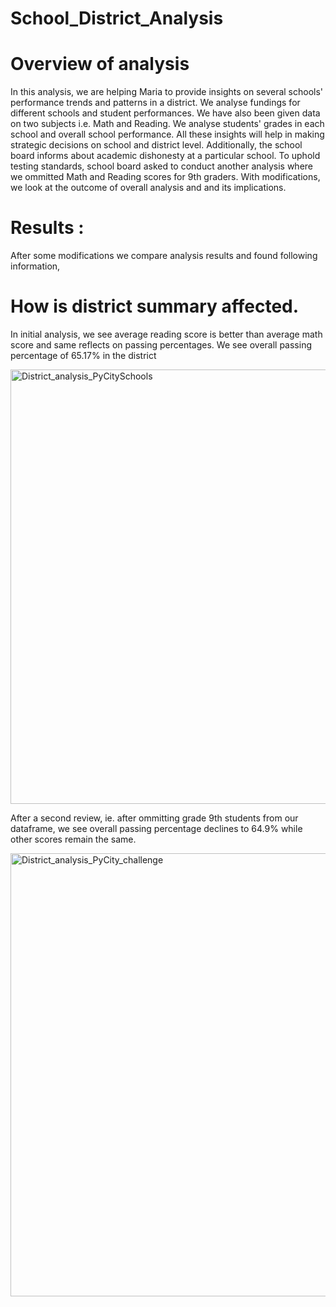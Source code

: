 # School_District_Analysis

# Overview of analysis

In this analysis, we are helping Maria to provide insights on several schools' performance trends and patterns in a district. We analyse fundings for different schools
and student performances. We have also been given data on two subjects i.e. Math and Reading. We analyse students' grades in each school and overall school performance. All these insights will help in making strategic decisions on school and district level. Additionally, the school board informs about academic dishonesty at a particular school. To uphold testing standards, school board asked to conduct another analysis where we ommitted Math and Reading scores for 9th graders. With modifications, we look at the outcome of overall analysis and and its implications.

# Results :

After some modifications we compare analysis results and found following information,

# How is district summary affected.

In initial analysis, we see average reading score is better than average math score and same reflects on passing percentages. We see overall passing percentage of 65.17% in the district

<img width="695" alt="District_analysis_PyCitySchools" src="https://user-images.githubusercontent.com/86980240/134455979-a32322e6-d146-4c3e-9c4e-a52b3d0a0132.png">

After a second review, ie. after ommitting grade 9th students from our dataframe, we see overall passing percentage declines to 64.9% while other scores remain the same. 

<img width="709" alt="District_analysis_PyCity_challenge" src="https://user-images.githubusercontent.com/86980240/134456118-0cc492f6-2d9f-4794-b44c-fbf75e383d35.png">

